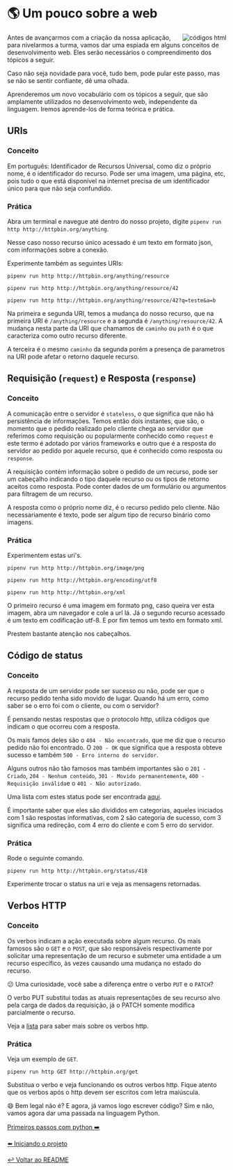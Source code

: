 # :earth_americas: Um pouco sobre a web

<p align="center">
  <img style="float: right;" src="/imgs/web.jpg" alt="códigos html"/>
</p>

Antes de avançarmos com a criação da nossa aplicação, para nivelarmos a turma, vamos dar uma espiada em alguns conceitos de desenvolvimento web. Eles serão necessários o compreendimento dos tópicos a seguir.

Caso não seja novidade para você, tudo bem, pode pular este passo, mas se não se sentir confiante, dê uma olhada.

Aprenderemos um novo vocabulário com os tópicos a seguir, que são amplamente utilizados no desenvolvimento web, independente da linguagem. Iremos aprende-los de forma teórica e prática.

## URIs

### Conceito

Em português: Identificador de Recursos Universal, como diz o próprio nome, é o identificador do recurso. Pode ser uma imagem, uma página, etc, pois tudo o que está disponível na internet precisa de um identificador único para que não seja confundido.

### Prática

Abra um terminal e navegue até dentro do nosso projeto, digite `pipenv run http http://httpbin.org/anything`.

Nesse caso nosso recurso único acessado é um texto em formato json, com informações sobre a conexão.

Experimente também as seguintes URIs:

`pipenv run http http://httpbin.org/anything/resource`

`pipenv run http http://httpbin.org/anything/resource/42`

`pipenv run http http://httpbin.org/anything/resource/42?q=teste&a=b`

Na primeira e segunda URI, temos a mudança do nosso recurso, que na primeira URI é `/anything/resource` e a segunda é `/anything/resource/42`. A mudança nesta parte da URI que chamamos de `caminho` ou `path` é o que caracteriza como outro recurso diferente.

A terceira é o mesmo `caminho` da segunda porém a presença de parametros na URI pode afetar o retorno daquele recurso.

## Requisição (`request`) e Resposta (`response`)

### Conceito

A comunicação entre o servidor é `stateless`, o que significa que não há persistência de informações. Temos então dois instantes, que são, o momento que o pedido realizado pelo cliente chega ao servidor que referimos como requisição ou popularmente conhecido como `request` e este termo é adotado por vários frameworks e outro que é a resposta do servidor ao pedido por aquele recurso, que é conhecido como resposta ou `response`.

A requisição contém informação sobre o pedido de um recurso, pode ser um cabeçalho indicando o tipo daquele recurso ou os tipos de retorno aceitos como resposta. Pode conter dados de um formulário ou argumentos para filtragem de um recurso.

A resposta como o próprio nome diz, é o recurso pedido pelo cliente. Não necessariamente é texto, pode ser algum tipo de recurso binário como imagens.

### Prática

Experimentem estas uri's.

`pipenv run http http://httpbin.org/image/png`

`pipenv run http http://httpbin.org/encoding/utf8`

`pipenv run http http://httpbin.org/xml`

O primeiro recurso é uma imagem em formato png, caso queira ver esta imagem, abra um navegador e cole a url lá. Já o segundo recurso acessado é um texto em codificação utf-8. E por fim temos um texto em formato xml.

Prestem bastante atenção nos cabeçalhos.

## Código de status

### Conceito

A resposta de um servidor pode ser sucesso ou não, pode ser que o recurso pedido tenha sido movido de lugar. Quando há um erro, como saber se o erro foi com o cliente, ou com o servidor?

É pensando nestas respostas que o protocolo http, utiliza códigos que indicam o que ocorreu com a resposta.

Os mais famos deles são o `404 - Não encontrado`, que me diz que o recurso pedido não foi encontrado. O `200 - OK` que significa que a resposta obteve sucesso e também `500 - Erro interno do servidor`.

Alguns outros não tão famosos mas também importantes são o `201 - Criado`, `204 - Nenhum conteúdo`, `301 - Movido permanentemente`, `400 - Requisição inválida`e o `401 - Não autorizado`.

Uma lista com estes status pode ser encontrada [aqui](https://developer.mozilla.org/pt-BR/docs/Web/HTTP/Status).

É importante saber que eles são divididos em categorias, aqueles iniciados com 1 são respostas informativas, com 2 são categoria de sucesso, com 3 significa uma redireção, com 4 erro do cliente e com 5 erro do servidor.


### Prática

Rode o seguinte comando.

`pipenv run http http://httpbin.org/status/418`

Experimente trocar o status na uri e veja as mensagens retornadas.

## Verbos HTTP

### Conceito

Os verbos indicam a ação executada sobre algum recurso. Os mais famosos são o `GET` e o `POST`, que são responsáveis respectivamente por solicitar uma representação de um recurso e submeter uma entidade a um recurso específico, às vezes causando uma mudança no estado do recurso.

:confused: Uma curiosidade, você sabe a diferença entre o verbo `PUT` e o `PATCH`?

O verbo PUT substitui todas as atuais representações de seu recurso alvo pela carga de dados da requisição, já o PATCH somente modifica parcialmente o recurso.

Veja a [lista](https://developer.mozilla.org/pt-BR/docs/Web/HTTP/Methods) para saber mais sobre os verbos http.

### Prática

Veja um exemplo de `GET`.

`pipenv run http GET http://httpbin.org/get`

Substitua o verbo e veja funcionando os outros verbos http. Fique atento que os verbos após o http devem ser escritos com letra maiúscula.

:smile: Bem legal não é? E agora, já vamos logo escrever código? Sim e não, vamos agora dar uma passada na linguagem Python.


[Primeiros passos com python :arrow_right:](python.md)

[:arrow_left: Iniciando o projeto](projeto.md)

[:leftwards_arrow_with_hook: Voltar ao README ](README.md)

